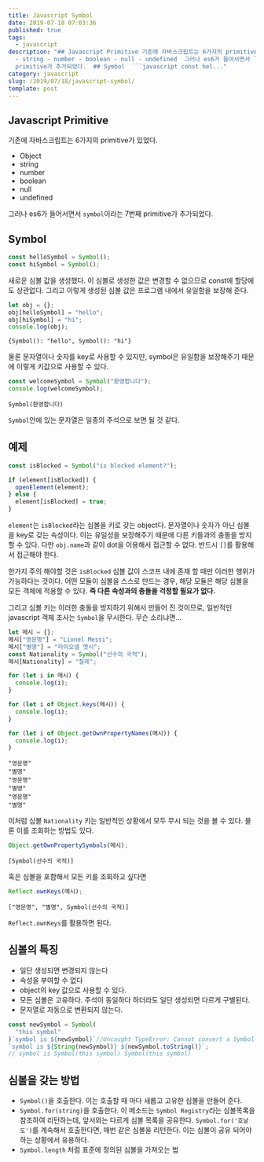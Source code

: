 ```yaml
---
title: Javascript Symbol
date: 2019-07-18 07:03:36
published: true
tags:
  - javascript
description: "## Javascript Primitive 기존에 자바스크립트는 6가지의 primitive가 있었다.  - Object
  - string - number - boolean - null - undefined  그러나 es6가 들어서면서 `symbol`이라는 7번째
  primitive가 추가되었다.  ## Symbol  ```javascript const hel..."
category: javascript
slug: /2019/07/18/javascript-symbol/
template: post
---
```

## Javascript Primitive

기존에 자바스크립트는 6가지의 primitive가 있었다.

- Object
- string
- number
- boolean
- null
- undefined

그러나 es6가 들어서면서 `symbol`이라는 7번째 primitive가 추가되었다.

## Symbol

```javascript
const helloSymbol = Symbol();
const hiSymbol = Symbol();
```

새로운 심볼 값을 생성했다. 이 심볼로 생성한 값은 변경할 수 없으므로 const에 할당에도 상관없다. 그리고 이렇게 생성된 심볼 값은 프로그램 내에서 유일함을 보장해 준다.

```javascript
let obj = {};
obj[helloSymbol] = "hello";
obj[hiSymbol] = "hi";
console.log(obj);
```

```
{Symbol(): "hello", Symbol(): "hi"}
```

물론 문자열이나 숫자를 key로 사용할 수 있지만, symbol은 유일함을 보장해주기 때문에 이렇게 키값으로 사용할 수 있다.

```javascript
const welcomeSymbol = Symbol("환영합니다");
console.log(welcomeSymbol);
```

```
Symbol(환영합니다)
```

`Symbol`안에 있는 문자열은 일종의 주석으로 보면 될 것 같다.

## 예제

```javascript
const isBlocked = Symbol("is blocked element?");

if (element[isBlocked]) {
  openElement(element);
} else {
  element[isBlocked] = true;
}
```

`element`는 `isBlocked`라는 심볼을 키로 갖는 object다. 문자열이나 숫자가 아닌 심볼을 key로 갖는 속성이다. 이는 유일성을 보장해주기 때문에 다른 키들과의 충돌을 방지할 수 있다. 다만 `obj.name`과 같이 dot을 이용해서 접근할 수 없다. 반드시 `[]`를 활용해서 접근해야 한다.

한가지 주의 해야할 것은 `isBlocked` 심볼 값이 스코프 내에 존재 할 때만 이러한 행위가 가능하다는 것이다. 어떤 모듈이 심볼을 스스로 만드는 경우, 해당 모듈은 해당 심볼을 모든 객체에 적용할 수 있다. **즉 다른 속성과의 충돌을 걱정할 필요가 없다.**

그리고 심볼 키는 이러한 충돌을 방지하기 위해서 만들어 진 것이므로, 일반적인 javascript 객체 조사는 `Symbol`을 무시한다. 무슨 소리냐면...

```javascript
let 메시 = {};
메시["영문명"] = "Lionel Messi";
메시["별명"] = "라이오넬 멧시";
const Nationality = Symbol("선수의 국적");
메시[Nationality] = "칠레";

for (let i in 메시) {
  console.log(i);
}

for (let i of Object.keys(메시)) {
  console.log(i);
}

for (let i of Object.getOwnPropertyNames(메시)) {
  console.log(i);
}
```

```
"영문명"
"별명"
"영문명"
"별명"
"영문명"
"별명"
```

이처럼 심볼 `Nationality` 키는 일반적인 상황에서 모두 무시 되는 것을 볼 수 있다. 물론 이를 조회하는 방법도 있다.

```javascript
Object.getOwnPropertySymbols(메시);
```

```
[Symbol(선수의 국적)]
```

혹은 심볼을 포함해서 모든 키를 조회하고 싶다면

```javascript
Reflect.ownKeys(메시);
```

```
["영문명", "별명", Symbol(선수의 국적)]
```

`Reflect.ownKeys`를 활용하면 된다.

## 심볼의 특징

- 일단 생성되면 변경되지 않는다
- 속성을 부여할 수 없다
- object의 key 값으로 사용할 수 있다.
- 모든 심볼은 고유하다. 주석이 동일하다 하더라도 일단 생성되면 다르게 구별된다.
- 문자열로 자동으로 변환되지 않는다.

```javascript
const newSymbol = Symbol(
  "this symbol"
)`symbol is ${newSymbol}`//Uncaught TypeError: Cannot convert a Symbol value to a string
`symbol is ${String(newSymbol)} ${newSymbol.toString()}`;
// symbol is Symbol(this symbol) Symbol(this symbol)
```

## 심볼을 갖는 방법

- `Symbol()`을 호출한다. 이는 호출할 때 마다 새롭고 고유한 심볼을 만들어 준다.
- `Symbol.for(string)`을 호출한다. 이 메소드는 `Symbol Registry`라는 심볼목록을 참조하여 리턴하는데, 앞서와는 다르게 심볼 목록을 공유한다. `Symbol.for('호날도')`를 계속해서 호출한다면, 매번 같은 심볼을 리턴한다. 이는 심볼이 공유 되어야 하는 상황에서 유용하다.
- `Symbol.length` 처럼 표준에 정의된 심볼을 가져오는 법
